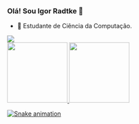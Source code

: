 ### Olá! Sou Igor Radtke 👋

- 🔭 Estudante de Ciência da Computação.

<div> 
  <a href="https://www.instagram.com/igor.radtke/" target="_blank"><img src="https://img.shields.io/badge/-Instagram-%23E4405F?style=for-the-badge&logo=instagram&logoColor=white" target="_blank"></a>
</div>

<div >
  <a href="https://github.com/IgorRadtke">
  <img height="140em" src="https://github-readme-stats.vercel.app/api?username=IgorRadtke&show_icons=true&theme=tokyonight&include_all_commits=true&count_private=true"/>
  <img height="140em" src="https://github-readme-stats.vercel.app/api/top-langs/?username=IgorRadtke&layout=compact&langs_count=7&theme=tokyonight"/>
    
  ![Snake animation](https://github.com/IgorRadtke/IgorRadtke/blob/output/github-contribution-grid-snake.svg)
</div>
  
